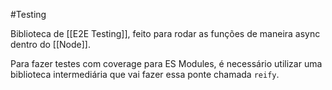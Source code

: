 
#Testing 

Biblioteca de [[E2E Testing]], feito para rodar as funções de maneira async dentro do [[Node]].

Para fazer testes com coverage para ES Modules, é necessário utilizar uma biblioteca intermediária que vai fazer essa ponte chamada `reify`.

